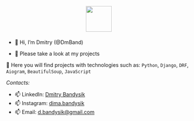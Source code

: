 <div id="header" align="center" style="margin-bottom: 20px;">
  <img src="https://media.giphy.com/media/du3J3cXyzhj75IOgvA/giphy.gif" width="70"/>
</div>

- 👋 Hi, I’m Dmitry (@DmBand)
<!--- - 🌱 I’m looking for a job as a Trainee/Junior Python Developer --->
- 👀 Please take a look at my projects

👀 Here you will find projects with technologies such as:
```Python```, ```Django```, ```DRF```, ```Aiogram```, ```BeautifulSoup```, ```JavaScript```

*Contacts:*
- 📫 LinkedIn: [Dmitry Bandysik](https://www.linkedin.com/in/dmitry-bandysik-5b1941231/)
- 📫 Instagram: [dima.bandysik](https://www.instagram.com/dima.bandysik/)
- 📫 Email: d.bandysik@gmail.com

<!---
DmBand/DmBand is a ✨ special ✨ repository because its `README.md` (this file) appears on your GitHub profile.
You can click the Preview link to take a look at your changes.
--->
